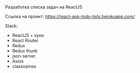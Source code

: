 Разработка списка задач на ReactJS

Ссылка на проект: https://react-app-todo-lists.herokuapp.com/

Stack:
- ReactJS + хуки
- React Router
- Redux
- Redux thunk
- json-server
- Axios
- classnames
